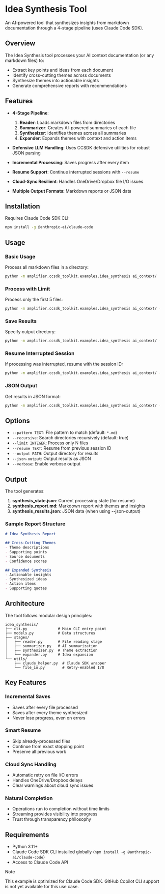 # Idea Synthesis Tool

An AI-powered tool that synthesizes insights from markdown documentation through a 4-stage pipeline (uses Claude Code SDK).

## Overview

The Idea Synthesis tool processes your AI context documentation (or any markdown files) to:
- Extract key points and ideas from each document
- Identify cross-cutting themes across documents
- Synthesize themes into actionable insights
- Generate comprehensive reports with recommendations

## Features

- **4-Stage Pipeline**:
  1. **Reader**: Loads markdown files from directories
  2. **Summarizer**: Creates AI-powered summaries of each file
  3. **Synthesizer**: Identifies themes across all summaries
  4. **Expander**: Expands themes with context and action items

- **Defensive LLM Handling**: Uses CCSDK defensive utilities for robust JSON parsing
- **Incremental Processing**: Saves progress after every item
- **Resume Support**: Continue interrupted sessions with `--resume`
- **Cloud-Sync Resilient**: Handles OneDrive/Dropbox file I/O issues
- **Multiple Output Formats**: Markdown reports or JSON data

## Installation

Requires Claude Code SDK CLI:
```bash
npm install -g @anthropic-ai/claude-code
```

## Usage

### Basic Usage

Process all markdown files in a directory:
```bash
python -m amplifier.ccsdk_toolkit.examples.idea_synthesis ai_context/
```

### Process with Limit

Process only the first 5 files:
```bash
python -m amplifier.ccsdk_toolkit.examples.idea_synthesis ai_context/ --limit 5
```

### Save Results

Specify output directory:
```bash
python -m amplifier.ccsdk_toolkit.examples.idea_synthesis ai_context/ --output results/
```

### Resume Interrupted Session

If processing was interrupted, resume with the session ID:
```bash
python -m amplifier.ccsdk_toolkit.examples.idea_synthesis ai_context/ --resume abc123
```

### JSON Output

Get results in JSON format:
```bash
python -m amplifier.ccsdk_toolkit.examples.idea_synthesis ai_context/ --json-output
```

## Options

- `--pattern TEXT`: File pattern to match (default: `*.md`)
- `--recursive`: Search directories recursively (default: true)
- `--limit INTEGER`: Process only N files
- `--resume TEXT`: Resume from previous session ID
- `--output PATH`: Output directory for results
- `--json-output`: Output results as JSON
- `--verbose`: Enable verbose output

## Output

The tool generates:

1. **synthesis_state.json**: Current processing state (for resume)
2. **synthesis_report.md**: Markdown report with themes and insights
3. **synthesis_results.json**: JSON data (when using --json-output)

### Sample Report Structure

```markdown
# Idea Synthesis Report

## Cross-Cutting Themes
- Theme descriptions
- Supporting points
- Source documents
- Confidence scores

## Expanded Synthesis
- Actionable insights
- Synthesized ideas
- Action items
- Supporting quotes
```

## Architecture

The tool follows modular design principles:

```
idea_synthesis/
├── cli.py              # Main CLI entry point
├── models.py           # Data structures
├── stages/
│   ├── reader.py       # File reading stage
│   ├── summarizer.py   # AI summarization
│   ├── synthesizer.py  # Theme extraction
│   └── expander.py     # Idea expansion
└── utils/
    ├── claude_helper.py  # Claude SDK wrapper
    └── file_io.py        # Retry-enabled I/O
```

## Key Features

### Incremental Saves
- Saves after every file processed
- Saves after every theme synthesized
- Never lose progress, even on errors

### Smart Resume
- Skip already-processed files
- Continue from exact stopping point
- Preserve all previous work

### Cloud Sync Handling
- Automatic retry on file I/O errors
- Handles OneDrive/Dropbox delays
- Clear warnings about cloud sync issues

### Natural Completion
- Operations run to completion without time limits
- Streaming provides visibility into progress
- Trust through transparency philosophy

## Requirements

- Python 3.11+
- Claude Code SDK CLI installed globally (`npm install -g @anthropic-ai/claude-code`)
- Access to Claude Code API

> [!NOTE]
> This example is optimized for Claude Code SDK. GitHub Copilot CLI support is not yet available for this use case.
